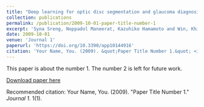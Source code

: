 ```yaml
---
title: "Deep learning for optic disc segmentation and glaucoma diagnosis on retinal images"
collection: publications
permalink: /publication/2009-10-01-paper-title-number-1
excerpt: 'Syna Sreng, Noppadol Maneerat, Kazuhiko Hamamoto and Win, Khin Yadanar Win, Applied Sciences, 2020, 10(14), p.4916.'
date: 2009-10-01
venue: 'Journal 1'
paperurl: 'https://doi.org/10.3390/app10144916'
citation: 'Your Name, You. (2009). &quot;Paper Title Number 1.&quot; <i>Journal 1</i>. 1(1).'
---
```

This paper is about the number 1. The number 2 is left for future work.

[Download paper here](http://academicpages.github.io/files/paper1.pdf)

Recommended citation: Your Name, You. (2009). "Paper Title Number 1." <i>Journal 1</i>. 1(1).
